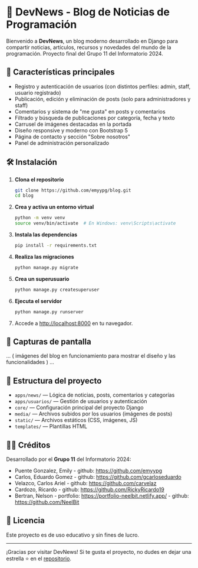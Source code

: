 # 📰 DevNews - Blog de Noticias de Programación

Bienvenido a **DevNews**, un blog moderno desarrollado en Django para compartir noticias, artículos, recursos y novedades del mundo de la programación. Proyecto final del Grupo 11 del Informatorio 2024.

## 🚀 Características principales

- Registro y autenticación de usuarios (con distintos perfiles: admin, staff, usuario registrado)
- Publicación, edición y eliminación de posts (solo para administradores y staff)
- Comentarios y sistema de "me gusta" en posts y comentarios
- Filtrado y búsqueda de publicaciones por categoría, fecha y texto
- Carrusel de imágenes destacadas en la portada
- Diseño responsive y moderno con Bootstrap 5
- Página de contacto y sección "Sobre nosotros"
- Panel de administración personalizado

## 🛠️ Instalación

1. **Clona el repositorio**
   ```bash
   git clone https://github.com/emyypg/blog.git
   cd blog
   ```

2. **Crea y activa un entorno virtual**
   ```bash
   python -m venv venv
   source venv/bin/activate  # En Windows: venv\Scripts\activate
   ```

3. **Instala las dependencias**
   ```bash
   pip install -r requirements.txt
   ```

4. **Realiza las migraciones**
   ```bash
   python manage.py migrate
   ```

5. **Crea un superusuario**
   ```bash
   python manage.py createsuperuser
   ```

6. **Ejecuta el servidor**
   ```bash
   python manage.py runserver
   ```

7. Accede a [http://localhost:8000](http://localhost:8000) en tu navegador.

## 📸 Capturas de pantalla

... ( imágenes del blog en funcionamiento para mostrar el diseño y las funcionalidades ) ...

## 📂 Estructura del proyecto

- `apps/news/` — Lógica de noticias, posts, comentarios y categorías
- `apps/usuarios/` — Gestión de usuarios y autenticación
- `core/` — Configuración principal del proyecto Django
- `media/` — Archivos subidos por los usuarios (imágenes de posts)
- `static/` — Archivos estáticos (CSS, imágenes, JS)
- `templates/` — Plantillas HTML

## 👨‍💻 Créditos

Desarrollado por el **Grupo 11** del Informatorio 2024:

- Puente Gonzalez, Emily - github: https://github.com/emyypg
- Carlos, Eduardo Gomez - github: https://github.com/gcarloseduardo
- Velazco, Carlos Ariel - github: https://github.com/carvelaz
- Cardozo, Ricardo - github: https://github.com/RickyRicardo19
- Bertran, Nelson - portfolio: https://portfolio-neelbit.netlify.app/ - github: https://github.com/NeelBit
  

## 📄 Licencia

Este proyecto es de uso educativo y sin fines de lucro.

---

¡Gracias por visitar DevNews! Si te gusta el proyecto, no dudes en dejar una estrella ⭐ en el [repositorio](https://github.com/emyypg/blog).
